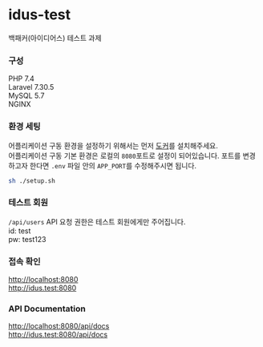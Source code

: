 # idus-test
백패커(아이디어스) 테스트 과제

### 구성
PHP 7.4  
Laravel 7.30.5  
MySQL 5.7  
NGINX  


### 환경 세팅
어플리케이션 구동 환경을 설정하기 위해서는 먼저 [도커](https://docs.docker.com/get-docker/)를 설치해주세요.  
어플리케이션 구동 기본 환경은 로컬의 `8080`포트로 설정이 되어있습니다. 포트를 변경하고자 한다면 `.env` 파일 안의 `APP_PORT`를 수정해주시면 됩니다.

```zsh
sh ./setup.sh
```

### 테스트 회원
`/api/users` API 요청 권한은 테스트 회원에게만 주어집니다.  
id: test  
pw: test123

### 접속 확인
<http://localhost:8080>  
<http://idus.test:8080>  

### API Documentation
<http://localhost:8080/api/docs>  
<http://idus.test:8080/api/docs>  
